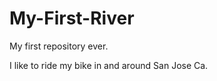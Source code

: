 My-First-River
==============

My first repository ever.

I like to ride my bike in and around San Jose Ca.
